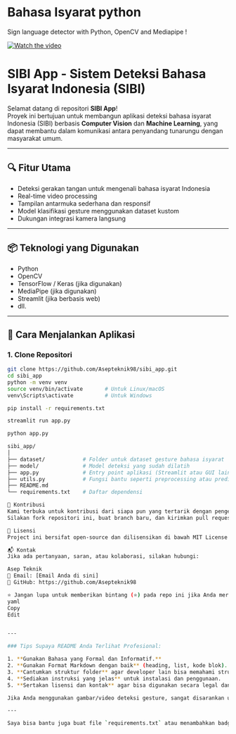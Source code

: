 # Bahasa Isyarat python

Sign language detector with Python, OpenCV and Mediapipe !

[![Watch the video](https://img.youtube.com/vi/MJCSjXepaAM/0.jpg)](https://www.youtube.com/watch?v=MJCSjXepaAM)
# SIBI App - Sistem Deteksi Bahasa Isyarat Indonesia (SIBI)

Selamat datang di repositori **SIBI App**!  
Proyek ini bertujuan untuk membangun aplikasi deteksi bahasa isyarat Indonesia (SIBI) berbasis **Computer Vision** dan **Machine Learning**, yang dapat membantu dalam komunikasi antara penyandang tunarungu dengan masyarakat umum.

---

## 🔍 Fitur Utama

- Deteksi gerakan tangan untuk mengenali bahasa isyarat Indonesia
- Real-time video processing
- Tampilan antarmuka sederhana dan responsif
- Model klasifikasi gesture menggunakan dataset kustom
- Dukungan integrasi kamera langsung

---

## 📦 Teknologi yang Digunakan

- Python
- OpenCV
- TensorFlow / Keras (jika digunakan)
- MediaPipe (jika digunakan)
- Streamlit (jika berbasis web)
- dll.

---

## 🚀 Cara Menjalankan Aplikasi

### 1. Clone Repositori

```bash
git clone https://github.com/Asepteknik98/sibi_app.git
cd sibi_app
python -m venv venv
source venv/bin/activate       # Untuk Linux/macOS
venv\Scripts\activate          # Untuk Windows

pip install -r requirements.txt

streamlit run app.py

python app.py

sibi_app/
│
├── dataset/            # Folder untuk dataset gesture bahasa isyarat
├── model/              # Model deteksi yang sudah dilatih
├── app.py              # Entry point aplikasi (Streamlit atau GUI lainnya)
├── utils.py            # Fungsi bantu seperti preprocessing atau prediksi
├── README.md
└── requirements.txt    # Daftar dependensi

🤝 Kontribusi
Kami terbuka untuk kontribusi dari siapa pun yang tertarik dengan pengembangan aplikasi ini!
Silakan fork repositori ini, buat branch baru, dan kirimkan pull request.

📣 Lisensi
Project ini bersifat open-source dan dilisensikan di bawah MIT License.

📬 Kontak
Jika ada pertanyaan, saran, atau kolaborasi, silakan hubungi:

Asep Teknik
📧 Email: [Email Anda di sini]
🔗 GitHub: https://github.com/Asepteknik98

⭐️ Jangan lupa untuk memberikan bintang (⭐) pada repo ini jika Anda merasa project ini bermanfaat!
yaml
Copy
Edit


---

### Tips Supaya README Anda Terlihat Profesional:

1. **Gunakan Bahasa yang Formal dan Informatif.**
2. **Gunakan Format Markdown dengan baik** (heading, list, kode blok).
3. **Cantumkan struktur folder** agar developer lain bisa memahami struktur proyek.
4. **Sediakan instruksi yang jelas** untuk instalasi dan penggunaan.
5. **Sertakan lisensi dan kontak** agar bisa digunakan secara legal dan transparan.

Jika Anda menggunakan gambar/video deteksi gesture, sangat disarankan untuk menambahkan GIF atau screenshot hasil aplikasi di README agar lebih menarik.

---

Saya bisa bantu juga buat file `requirements.txt` atau menambahkan badge GitHub jika dibutuhkan. Ingin saya bantu buatkan juga?
